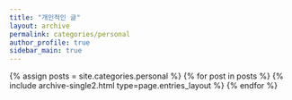 ```yaml
---
title: "개인적인 글"
layout: archive
permalink: categories/personal
author_profile: true
sidebar_main: true
---
```


{% assign posts = site.categories.personal %}
{% for post in posts %} {% include archive-single2.html type=page.entries_layout %} {% endfor %}